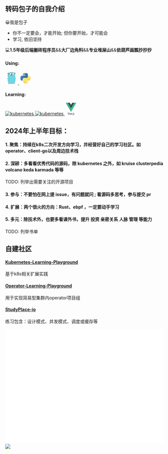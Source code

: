 ## 转码包子的自我介绍
:grinning:我是包子 
- 你不一定要会，才能开始; 但你要开始，才可能会
- 学习, 依旧坚持

:computer:**1.5年级后端搬砖程序员**&&**大厂边角料**&&**专业堆屎山**&&**依葫芦画瓢抄抄抄**

<!--  skills -->
<h4 align="left"> Using:</h4>
<p align="left"> <a href="https://golang.org" target="_blank" rel="noreferrer"> <img src="https://raw.githubusercontent.com/devicons/devicon/master/icons/go/go-original.svg" alt="go" width="40" height="40"/> </a>  <a href="https://www.python.org" target="_blank" rel="noreferrer"> <img src="https://raw.githubusercontent.com/devicons/devicon/master/icons/python/python-original.svg" alt="python" width="40" height="40"/> </a> </p>
<h4 align="left"> Learning:</h4>
<a href="https://kubernetes.io" target="_blank" rel="noreferrer"> <img src="https://www.vectorlogo.zone/logos/kubernetes/kubernetes-icon.svg" alt="kubernetes" width="40" height="40"/> </a> <a href="https://www.rust-lang.org/" target="_blank" rel="noreferrer"> <img src="https://www.vectorlogo.zone/logos/rust-lang/rust-lang-icon.svg" alt="kubernetes" width="40" height="40"/> </a>   
<a href="https://vuejs.org/" target="_blank" rel="noreferrer"> <img src="https://raw.githubusercontent.com/devicons/devicon/master/icons/vuejs/vuejs-original-wordmark.svg" alt="vuejs" width="40" height="40"/> </a>

## 2024年上半年目标：
#### 1. **聚焦**：持续在k8s二次开发方向学习，并经营好自己的学习社区。如 operator、client-go以及周边技术栈
#### 2. **深耕**：多看看优秀代码的源码，除 kubernetes 之外，如 kruise clusterpedia volcano keda karmada 等等

   TODO: 列举出需要关注的开源项目
#### 3. **参与**：不要怕在网上提 issue，有问题就问 ; 看源码多思考，参与提交 pr 
#### 4. **扩展**：两个很火的方向：Rust、ebpf ，一定要动手学习
#### 5. **多元**：除技术外，也要多看课外书，提升 投资 亲密关系 人脉 管理 等能力

   TODO: 列举书单

## 自建社区

#### [Kubernetes-Learning-Playground](https://github.com/Kubernetes-Learning-Playground)

基于k8s相关扩展实践

#### [Operator-Learning-Playground](https://github.com/Operator-Learning-Playground)

用于实现简易型集群内operator项目组

#### [StudyPlace-io](https://github.com/StudyPlace-io)

练习包含：设计模式、并发模式、调度或缓存等


![Metrics](https://github.com/googs1025/googs1025/blob/main/github-metrics.svg)
![](https://github-profile-summary-cards.vercel.app/api/cards/profile-details?username=googs1025)


